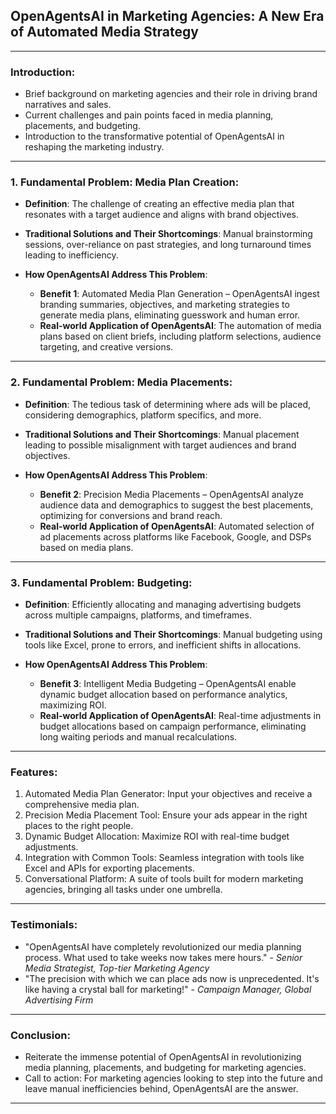 ## **OpenAgentsAI in Marketing Agencies: A New Era of Automated Media Strategy**

---

### **Introduction**: 
- Brief background on marketing agencies and their role in driving brand narratives and sales.
- Current challenges and pain points faced in media planning, placements, and budgeting.
- Introduction to the transformative potential of OpenAgentsAI in reshaping the marketing industry.

---

### **1. Fundamental Problem: Media Plan Creation**:
   - **Definition**: The challenge of creating an effective media plan that resonates with a target audience and aligns with brand objectives.
   
   - **Traditional Solutions and Their Shortcomings**: Manual brainstorming sessions, over-reliance on past strategies, and long turnaround times leading to inefficiency.
   
   - **How OpenAgentsAI Address This Problem**: 
      - **Benefit 1**: Automated Media Plan Generation – OpenAgentsAI ingest branding summaries, objectives, and marketing strategies to generate media plans, eliminating guesswork and human error.
      - **Real-world Application of OpenAgentsAI**: The automation of media plans based on client briefs, including platform selections, audience targeting, and creative versions.

---

### **2. Fundamental Problem: Media Placements**:
   - **Definition**: The tedious task of determining where ads will be placed, considering demographics, platform specifics, and more.
   
   - **Traditional Solutions and Their Shortcomings**: Manual placement leading to possible misalignment with target audiences and brand objectives.
   
   - **How OpenAgentsAI Address This Problem**: 
      - **Benefit 2**: Precision Media Placements – OpenAgentsAI analyze audience data and demographics to suggest the best placements, optimizing for conversions and brand reach.
      - **Real-world Application of OpenAgentsAI**: Automated selection of ad placements across platforms like Facebook, Google, and DSPs based on media plans.

---

### **3. Fundamental Problem: Budgeting**:
   - **Definition**: Efficiently allocating and managing advertising budgets across multiple campaigns, platforms, and timeframes.
   
   - **Traditional Solutions and Their Shortcomings**: Manual budgeting using tools like Excel, prone to errors, and inefficient shifts in allocations.
   
   - **How OpenAgentsAI Address This Problem**: 
      - **Benefit 3**: Intelligent Media Budgeting – OpenAgentsAI enable dynamic budget allocation based on performance analytics, maximizing ROI.
      - **Real-world Application of OpenAgentsAI**: Real-time adjustments in budget allocations based on campaign performance, eliminating long waiting periods and manual recalculations.

---

### **Features**:
1. Automated Media Plan Generator: Input your objectives and receive a comprehensive media plan.
2. Precision Media Placement Tool: Ensure your ads appear in the right places to the right people.
3. Dynamic Budget Allocation: Maximize ROI with real-time budget adjustments.
4. Integration with Common Tools: Seamless integration with tools like Excel and APIs for exporting placements.
5. Conversational Platform: A suite of tools built for modern marketing agencies, bringing all tasks under one umbrella.

---

### **Testimonials**:
- "OpenAgentsAI have completely revolutionized our media planning process. What used to take weeks now takes mere hours." - *Senior Media Strategist, Top-tier Marketing Agency*
- "The precision with which we can place ads now is unprecedented. It's like having a crystal ball for marketing!" - *Campaign Manager, Global Advertising Firm*

---

### **Conclusion**: 
- Reiterate the immense potential of OpenAgentsAI in revolutionizing media planning, placements, and budgeting for marketing agencies.
- Call to action: For marketing agencies looking to step into the future and leave manual inefficiencies behind, OpenAgentsAI are the answer.

---